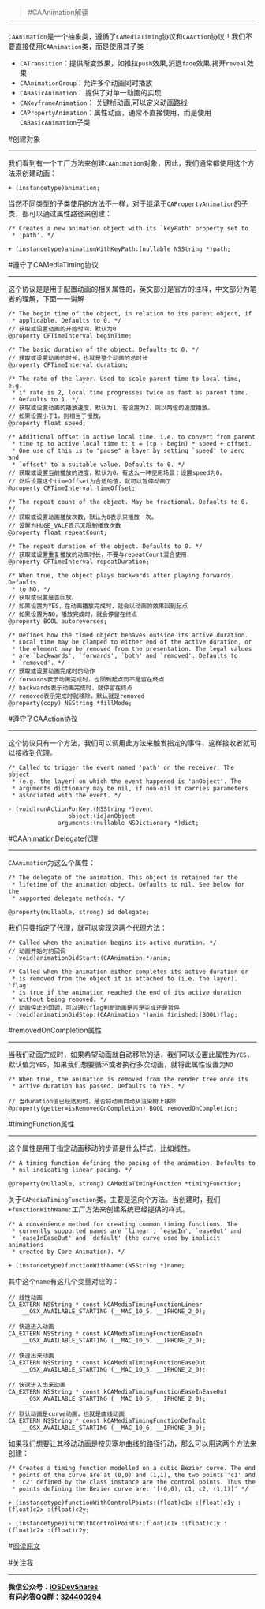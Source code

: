 >#CAAnimation解读

---
`CAAnimation`是一个抽象类，遵循了`CAMediaTiming`协议和`CAAction`协议！我们不要直接使用`CAAnimation`类，而是使用其子类：

* `CATransition`：提供渐变效果，如推拉`push`效果,消退`fade`效果,揭开`reveal`效果
* `CAAnimationGroup`：允许多个动画同时播放
* `CABasicAnimation`： 提供了对单一动画的实现
* `CAKeyframeAnimation`： 关键桢动画,可以定义动画路线
* `CAPropertyAnimation`：属性动画，通常不直接使用，而是使用`CABasicAnimation`子类

#创建对象

---
我们看到有一个工厂方法来创建`CAAnimation`对象，因此，我们通常都使用这个方法来创建动画：

```
+ (instancetype)animation;
```

当然不同类型的子类使用的方法不一样，对于继承于`CAPropertyAnimation`的子类，都可以通过属性路径来创建：

```
/* Creates a new animation object with its `keyPath' property set to
 * 'path'. */

+ (instancetype)animationWithKeyPath:(nullable NSString *)path;
```

#遵守了CAMediaTiming协议

---
这个协议是是用于配置动画的相关属性的，英文部分是官方的注释，中文部分为笔者的理解，下面一一讲解：

```
/* The begin time of the object, in relation to its parent object, if
 * applicable. Defaults to 0. */
// 获取或设置动画的开始时间，默认为0
@property CFTimeInterval beginTime;

/* The basic duration of the object. Defaults to 0. */
// 获取或设置动画的时长，也就是整个动画的总时长
@property CFTimeInterval duration;

/* The rate of the layer. Used to scale parent time to local time, e.g.
 * if rate is 2, local time progresses twice as fast as parent time.
 * Defaults to 1. */
// 获取或设置动画的播放速度，默认为1，若设置为2，则以两倍的速度播放。
// 如果设置小于1，则相当于慢放。
@property float speed;

/* Additional offset in active local time. i.e. to convert from parent
 * time tp to active local time t: t = (tp - begin) * speed + offset.
 * One use of this is to "pause" a layer by setting `speed' to zero and
 * `offset' to a suitable value. Defaults to 0. */
// 获取或设置当前播放的进度，默认为0。有这么一种使用场景：设置speed为0，
// 然后设置这个timeOffset为合适的值，就可以暂停动画了
@property CFTimeInterval timeOffset;

/* The repeat count of the object. May be fractional. Defaults to 0. */
// 获取或设置动画播放次数，默认为0表示只播放一次。
// 设置为HUGE_VALF表示无限制播放次数
@property float repeatCount;

/* The repeat duration of the object. Defaults to 0. */
// 获取或设置重复播放的动画时长，不要与repeatCount混合使用
@property CFTimeInterval repeatDuration;

/* When true, the object plays backwards after playing forwards. Defaults
 * to NO. */
// 获取或设置是否回放。
// 如果设置为YES，在动画播放完成时，就会以动画的效果回到起点
// 如果设置为NO，播放完成时，就会停留在终点
@property BOOL autoreverses;

/* Defines how the timed object behaves outside its active duration.
 * Local time may be clamped to either end of the active duration, or
 * the element may be removed from the presentation. The legal values
 * are `backwards', `forwards', `both' and `removed'. Defaults to
 * `removed'. */
// 获取或设置动画完成时的动作
// forwards表示动画完成时，也回到起点而不是留在终点
// backwards表示动画完成时，就停留在终点
// removed表示完成时就移除，默认就是removed
@property(copy) NSString *fillMode;
```

#遵守了CAAction协议

---
这个协议只有一个方法，我们可以调用此方法来触发指定的事件，这样接收者就可以接收到代理。

```
/* Called to trigger the event named 'path' on the receiver. The object
 * (e.g. the layer) on which the event happened is 'anObject'. The
 * arguments dictionary may be nil, if non-nil it carries parameters
 * associated with the event. */

- (void)runActionForKey:(NSString *)event 
                 object:(id)anObject
              arguments:(nullable NSDictionary *)dict;
```

#CAAnimationDelegate代理

---
`CAAnimation`为这么个属性：

```
/* The delegate of the animation. This object is retained for the
 * lifetime of the animation object. Defaults to nil. See below for the
 * supported delegate methods. */

@property(nullable, strong) id delegate;
```

我们只要指定了代理，就可以实现这两个代理方法：

```
/* Called when the animation begins its active duration. */
// 动画开始时的回调
- (void)animationDidStart:(CAAnimation *)anim;

/* Called when the animation either completes its active duration or
 * is removed from the object it is attached to (i.e. the layer). 'flag'
 * is true if the animation reached the end of its active duration
 * without being removed. */
// 动画停止的回调，可以通过flag判断动画是否是完成还是暂停
- (void)animationDidStop:(CAAnimation *)anim finished:(BOOL)flag;
```

#removedOnCompletion属性

---

当我们动画完成时，如果希望动画就自动移除的话，我们可以设置此属性为`YES`，默认值为`YES`。如果我们想要循环或者执行多次动画，就将此属性设置为`NO`

```
/* When true, the animation is removed from the render tree once its
 * active duration has passed. Defaults to YES. */

// 当duration值已经达到时，是否将动画自动从渲染树上移除
@property(getter=isRemovedOnCompletion) BOOL removedOnCompletion;
```

#timingFunction属性

---
这个属性是用于指定动画移动的步调是什么样式，比如线性。

```
/* A timing function defining the pacing of the animation. Defaults to
 * nil indicating linear pacing. */

@property(nullable, strong) CAMediaTimingFunction *timingFunction;
```

关于`CAMediaTimingFunction`类，主要是这向个方法。当创建时，我们`+functionWithName:`工厂方法来创建系统已经提供的样式。

```
/* A convenience method for creating common timing functions. The
 * currently supported names are `linear', `easeIn', `easeOut' and
 * `easeInEaseOut' and `default' (the curve used by implicit animations
 * created by Core Animation). */

+ (instancetype)functionWithName:(NSString *)name;
```

其中这个`name`有这几个变量对应的：

```
// 线性动画
CA_EXTERN NSString * const kCAMediaTimingFunctionLinear
    __OSX_AVAILABLE_STARTING (__MAC_10_5, __IPHONE_2_0);

// 快速进入动画
CA_EXTERN NSString * const kCAMediaTimingFunctionEaseIn
    __OSX_AVAILABLE_STARTING (__MAC_10_5, __IPHONE_2_0);

// 快速出来动画
CA_EXTERN NSString * const kCAMediaTimingFunctionEaseOut
    __OSX_AVAILABLE_STARTING (__MAC_10_5, __IPHONE_2_0);

// 快速进入出来动画
CA_EXTERN NSString * const kCAMediaTimingFunctionEaseInEaseOut
    __OSX_AVAILABLE_STARTING (__MAC_10_5, __IPHONE_2_0);
    
// 默认动画是curve动画，也就是曲线动画
CA_EXTERN NSString * const kCAMediaTimingFunctionDefault
	__OSX_AVAILABLE_STARTING (__MAC_10_6, __IPHONE_3_0);
```

如果我们想要让其移动动画是按贝塞尔曲线的路径行动，那么可以用这两个方法来创建：

```
/* Creates a timing function modelled on a cubic Bezier curve. The end
 * points of the curve are at (0,0) and (1,1), the two points 'c1' and
 * 'c2' defined by the class instance are the control points. Thus the
 * points defining the Bezier curve are: '[(0,0), c1, c2, (1,1)]' */

+ (instancetype)functionWithControlPoints:(float)c1x :(float)c1y :(float)c2x :(float)c2y;

- (instancetype)initWithControlPoints:(float)c1x :(float)c1y :(float)c2x :(float)c2y;
```

#[阅读原文](http://www.henishuo.com/caanimation-indtroduce-in-detail/)

#关注我

---
**微信公众号：[iOSDevShares](http://www.henishuo.com/)**<br>
**有问必答QQ群：[324400294](http://www.henishuo.com/)**




